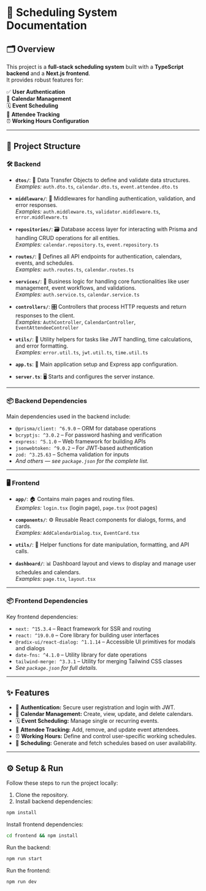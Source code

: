 # 📅 Scheduling System Documentation

## 🗂️ Overview

This project is a **full-stack scheduling system** built with a **TypeScript backend** and a **Next.js frontend**.  
It provides robust features for:

✅ **User Authentication**  
📆 **Calendar Management**  
🗓️ **Event Scheduling**  
👥 **Attendee Tracking**  
⏰ **Working Hours Configuration**

---

## 📁 Project Structure

### 🛠️ Backend

- **`dtos/`**: 📄 Data Transfer Objects to define and validate data structures.  
  _Examples:_ `auth.dto.ts`, `calendar.dto.ts`, `event.attendee.dto.ts`

- **`middleware/`**: 🧩 Middlewares for handling authentication, validation, and error responses.  
  _Examples:_ `auth.middleware.ts`, `validator.middleware.ts`, `error.middleware.ts`

- **`repositories/`**: 🗃️ Database access layer for interacting with Prisma and handling CRUD operations for all entities.  
  _Examples:_ `calendar.repository.ts`, `event.repository.ts`

- **`routes/`**: 🚏 Defines all API endpoints for authentication, calendars, events, and schedules.  
  _Examples:_ `auth.routes.ts`, `calendar.routes.ts`

- **`services/`**: 🔧 Business logic for handling core functionalities like user management, event workflows, and validations.  
  _Examples:_ `auth.service.ts`, `calendar.service.ts`

- **`controllers/`**: 🎛️ Controllers that process HTTP requests and return responses to the client.  
  _Examples:_ `AuthController`, `CalendarController`, `EventAttendeeController`

- **`utils/`**: 🧰 Utility helpers for tasks like JWT handling, time calculations, and error formatting.  
  _Examples:_ `error.util.ts`, `jwt.util.ts`, `time.util.ts`

- **`app.ts`**: 🚀 Main application setup and Express app configuration.

- **`server.ts`**: 🖥️ Starts and configures the server instance.

---

### 📦 Backend Dependencies

Main dependencies used in the backend include:

- `@prisma/client: ^6.9.0` – ORM for database operations
- `bcryptjs: ^3.0.2` – For password hashing and verification
- `express: ^5.1.0` – Web framework for building APIs
- `jsonwebtoken: ^9.0.2` – For JWT-based authentication
- `zod: ^3.25.63` – Schema validation for inputs
- _And others — see `package.json` for the complete list._

---

### 🖥️ Frontend

- **`app/`**: 🏠 Contains main pages and routing files.  
  _Examples:_ `login.tsx` (login page), `page.tsx` (root pages)

- **`components/`**: ⚙️ Reusable React components for dialogs, forms, and cards.  
  _Examples:_ `AddCalendarDialog.tsx`, `EventCard.tsx`

- **`utils/`**: 🧩 Helper functions for date manipulation, formatting, and API calls.

- **`dashboard/`**: 📊 Dashboard layout and views to display and manage user schedules and calendars.  
  _Examples:_ `page.tsx`, `layout.tsx`

---

### 📦 Frontend Dependencies

Key frontend dependencies:

- `next: ^15.3.4` – React framework for SSR and routing
- `react: ^19.0.0` – Core library for building user interfaces
- `@radix-ui/react-dialog: ^1.1.14` – Accessible UI primitives for modals and dialogs
- `date-fns: ^4.1.0` – Utility library for date operations
- `tailwind-merge: ^3.3.1` – Utility for merging Tailwind CSS classes
- _See `package.json` for full details._

---

## ✨ Features

- 🔐 **Authentication:** Secure user registration and login with JWT.
- 📅 **Calendar Management:** Create, view, update, and delete calendars.
- 🗓️ **Event Scheduling:** Manage single or recurring events.
- 👥 **Attendee Tracking:** Add, remove, and update event attendees.
- ⏰ **Working Hours:** Define and control user-specific working schedules.
- 📌 **Scheduling:** Generate and fetch schedules based on user availability.

---

## ⚙️ Setup & Run

Follow these steps to run the project locally:

1. Clone the repository.
2. Install backend dependencies:

 ```bash
 npm install
 ```
   
Install frontend dependencies:

```bash
cd frontend && npm install
```

Run the backend:

```bash
npm run start
```

Run the frontend:

```bash
npm run dev
```

